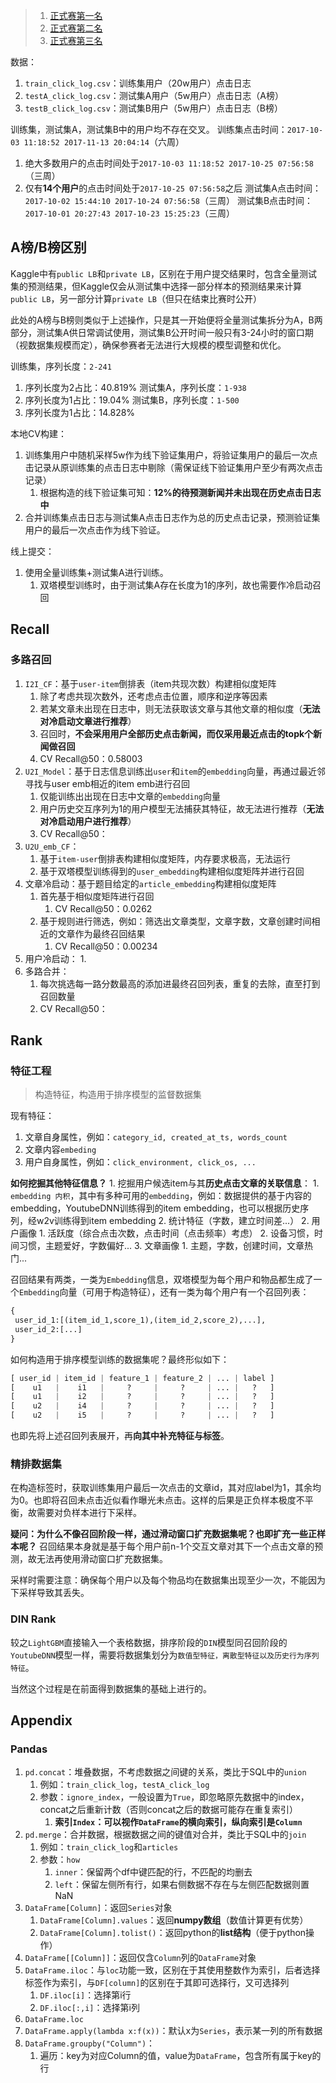 >1. [正式赛第一名](https://github.com/wj19971997/NEWS-RECOMMENDATION?spm=a2c22.21852664.0.0.3202658fJVqOUY)
>2. [正式赛第二名](https://github.com/LogicJake/tianchi-news-recommendation?spm=a2c22.21852664.0.0.5832f169YJjfw4)
>3. [正式赛第三名](https://github.com/ikaruga0508/tianchi_news_pub)

数据：
1. `train_click_log.csv`：训练集用户（20w用户）点击日志
2. `testA_click_log.csv`：测试集A用户（5w用户）点击日志（A榜）
3. `testB_click_log.csv`：测试集B用户（5w用户）点击日志（B榜）

训练集，测试集A，测试集B中的用户均不存在交叉。
训练集点击时间：`2017-10-03 11:18:52 2017-11-13 20:04:14`（六周）
1. 绝大多数用户的点击时间处于`2017-10-03 11:18:52 2017-10-25 07:56:58`（三周）
2. 仅有**14个用户**的点击时间处于`2017-10-25 07:56:58`之后
测试集A点击时间：`2017-10-02 15:44:10 2017-10-24 07:56:58`（三周）
测试集B点击时间：`2017-10-01 20:27:43 2017-10-23 15:25:23`（三周）

## A榜/B榜区别
Kaggle中有`public LB`和`private LB`，区别在于用户提交结果时，包含全量测试集的预测结果，但Kaggle仅会从测试集中选择一部分样本的预测结果来计算`public LB`，另一部分计算`private LB`（但只在结束比赛时公开）

此处的A榜与B榜则类似于上述操作，只是其一开始便将全量测试集拆分为A，B两部分，测试集A供日常调试使用，测试集B公开时间一般只有3-24小时的窗口期（视数据集规模而定），确保参赛者无法进行大规模的模型调整和优化。

训练集，序列长度：`2-241`
1. 序列长度为2占比：40.819%
测试集A，序列长度：`1-938`
1. 序列长度为1占比：19.04%
测试集B，序列长度：`1-500`
1. 序列长度为1占比：14.828%

本地CV构建：
1. 训练集用户中随机采样5w作为线下验证集用户，将验证集用户的最后一次点击记录从原训练集的点击日志中剔除（需保证线下验证集用户至少有两次点击记录）
	1. 根据构造的线下验证集可知：**12%的待预测新闻并未出现在历史点击日志中**
2. 合并训练集点击日志与测试集A点击日志作为总的历史点击记录，预测验证集用户的最后一次点击作为线下验证。

线上提交：
1. 使用全量训练集+测试集A进行训练。
	1. 双塔模型训练时，由于测试集A存在长度为1的序列，故也需要作冷启动召回

## Recall

### 多路召回

1. `I2I_CF`：基于`user-item`倒排表（item共现次数）构建相似度矩阵
	1. 除了考虑共现次数外，还考虑点击位置，顺序和逆序等因素
	2. 若某文章未出现在日志中，则无法获取该文章与其他文章的相似度（**无法对冷启动文章进行推荐**）
	3. 召回时，**不会采用用户全部历史点击新闻，而仅采用最近点击的topk个新闻做召回**
	4. CV Recall@50：0.58003
3. `U2I_Model`：基于日志信息训练出`user`和`item`的`embedding`向量，再通过最近邻寻找与user emb相近的item emb进行召回
	1. 仅能训练出出现在日志中文章的`embedding`向量
	2. 用户历史交互序列为1的用户模型无法捕获其特征，故无法进行推荐（**无法对冷启动用户进行推荐**）
	3. CV Recall@50：
4. `U2U_emb_CF`：
	1. 基于`item-user`倒排表构建相似度矩阵，内存要求极高，无法运行
	2. 基于双塔模型训练得到的`user_embedding`构建相似度矩阵并进行召回
5. 文章冷启动：基于题目给定的`article_embedding`构建相似度矩阵
	1. 首先基于相似度矩阵进行召回
		1. CV Recall@50：0.0262
	2. 基于规则进行筛选，例如：筛选出文章类型，文章字数，文章创建时间相近的文章作为最终召回结果
		1. CV Recall@50：0.00234
6. 用户冷启动：
	1. 
7. 多路合并：
	1. 每次挑选每一路分数最高的添加进最终召回列表，重复的去除，直至打到召回数量
	2. CV Recall@50：

## Rank

### 特征工程
> 构造特征，构造用于排序模型的监督数据集

现有特征：
1. 文章自身属性，例如：`category_id, created_at_ts, words_count`
2. 文章内容`embeding`
3. 用户自身属性，例如：`click_environment, click_os, ...`

**如何挖掘其他特征信息？**
	1. 挖掘用户候选item与其**历史点击文章的关联信息**：
		1. `embedding 内积`，其中有多种可用的`embedding`，例如：数据提供的基于内容的embedding，YoutubeDNN训练得到的item embedding，也可以根据历史序列，经w2v训练得到item embedding
		2. 统计特征（字数，建立时间差...）
	2. 用户画像
		1. 活跃度（综合点击次数，点击时间（点击频率）考虑）
		2. 设备习惯，时间习惯，主题爱好，字数偏好...
	3. 文章画像
		1. 主题，字数，创建时间，文章热门...

召回结果有两类，一类为`Embedding`信息，双塔模型为每个用户和物品都生成了一个`Embedding`向量（可用于构造特征），还有一类为每个用户有一个召回列表：
```python
{
 user_id_1:[(item_id_1,score_1),(item_id_2,score_2),...],
 user_id_2:[...]
}
```
如何构造用于排序模型训练的数据集呢？最终形似如下：
```python
[ user_id | item_id | feature_1 | feature_2 | ... | label ]
[    u1   |    i1   |     ?     |     ?     | ... |   ?   ]
[    u1   |    i2   |     ?     |     ?     | ... |   ?   ]
[    u2   |    i4   |     ?     |     ?     | ... |   ?   ]
[    u2   |    i5   |     ?     |     ?     | ... |   ?   ]
```
也即先将上述召回列表展开，再**向其中补充特征与标签**。

### 精排数据集

在构造标签时，获取训练集用户最后一次点击的文章id，其对应label为1，其余均为0。也即将召回未点击近似看作曝光未点击。这样的后果是正负样本极度不平衡，故需要对负样本进行下采样。

**疑问：为什么不像召回阶段一样，通过滑动窗口扩充数据集呢？也即扩充一些正样本呢？**
召回结果本身就是基于每个用户前n-1个交互文章对其下一个点击文章的预测，故无法再使用滑动窗口扩充数据集。

采样时需要注意：确保每个用户以及每个物品均在数据集出现至少一次，不能因为下采样导致其丢失。

### DIN Rank
较之`LightGBM`直接输入一个表格数据，排序阶段的`DIN`模型同召回阶段的`YoutubeDNN`模型一样，需要将数据集划分为`数值型特征，离散型特征以及历史行为序列特征`。

当然这个过程是在前面得到数据集的基础上进行的。
## Appendix

### Pandas
1. `pd.concat`：堆叠数据，不考虑数据之间键的关系，类比于SQL中的`union`
	1. 例如：`train_click_log`，`testA_click_log`
	2. 参数：`ignore_index`，一般设置为`True`，即忽略原先数据中的index，concat之后重新计数（否则concat之后的数据可能存在重复索引）
		1. **索引`Index`：可以视作`DataFrame`的横向索引，纵向索引是`Column`**
2. `pd.merge`：合并数据，根据数据之间的键值对合并，类比于SQL中的`join`
	1. 例如：`train_click_log`和`articles`
	2. 参数：`how`
		1. `inner`：保留两个df中键匹配的行，不匹配的均删去
		2. `left`：保留左侧所有行，如果右侧数据不存在与左侧匹配数据则置NaN
3. `DataFrame[Column]`：返回`Series`对象
	1. `DataFrame[Column].values`：返回**numpy数组**（数值计算更有优势）
	2. `DataFrame[Column].tolist()`：返回python的**list结构**（便于python操作）
4. `DataFrame[[Column]]`：返回仅含`Column`列的`DataFrame`对象
5. `DataFrame.iloc`：与`loc`功能一致，区别在于其使用整数作为索引，后者选择标签作为索引，与`DF[column]`的区别在于其即可选择行，又可选择列
	1. `DF.iloc[i]`：选择第i行
	2. `DF.iloc[:,i]`：选择第i列
6. `DataFrame.loc`
7. `DataFrame.apply(lambda x:f(x))`：默认x为`Series`，表示某一列的所有数据
8. `DataFrame.groupby("Column")`：
	1. 遍历：key为对应Column的值，value为`DataFrame`，包含所有属于key的行